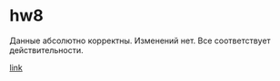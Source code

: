 # hw8

Данные абсолютно корректны. Изменений нет. Все соответствует действительности.

[link](https://darfomina.github.io/hw8/)
